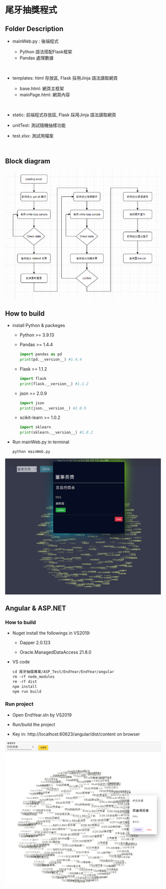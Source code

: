 # 尾牙抽獎程式

## Folder Description

- mainWeb.py : 後端程式

  - Python 語法搭配Flask框架
  - Pandas 處理數據

<br>

- templates: html 存放區, Flask 採用Jinja 語法讀取網頁

  - base.html: 網頁主框架
  - mainPage.html: 網頁內容

<br>

- static: 前端程式存放區, Flask 採用Jinja 語法讀取網頁

- unitTest: 測試隨機抽樣功能

- test.xlsx: 測試用檔案

<br>

## Block diagram

<img src='01.png'>

<br>

## How to build

- install Python & packeges

  - Python >= 3.9.13

  - Pandas >= 1.4.4
    
    ```python
    import pandas as pd
    print(pd.__version__) #1.4.4
    ```

  - Flask >= 1.1.2

    ```python
    import flask
    print(flask.__version__) #1.1.2
    ```

  - json >= 2.0.9

    ```python
    import json
    print(json.__version__) #2.0.9
    ```

  - scikit-learn >= 1.0.2

    ```python
    import sklearn
    print(sklearn.__version__) #1.0.2
    ```

- Run mainWeb.py in terminal

  ```
  python mainWeb.py
  ```

<img src='03.png'>

## Angular & ASP.NET

### How to build

- Nuget install the followings in VS2019:

  - Dapper 2.0.123

  - Oracle.ManagedDataAccess 21.8.0

- VS code

  ```
  cd 尾牙抽獎專案/ASP_Test/EndYear/EndYear/angular
  rm -rf node_modules
  rm -rf dist
  npm install
  npm run build
  ```

### Run project

- Open EndYear.sln by VS2019

- Run/build the project 

- Key in: http://localhost:60623/angular/dist/content on browser

<img src='02.png'>



